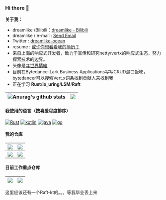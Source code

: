 ### Hi there 👋

**关于我：**
* dreamlike /Bilibili：[dreamlike - Bilibili](https://space.bilibili.com/8227104)
* dreamlike / e-mail : <a href= "mailto:dreamlike.vertx@gmail.com"> Send Email</a>
* Twitter : <a href="https://mobile.twitter.com/dreamli60679407">dreamlike-ocean</a>
* resume  : <a href="https://htmlpreview.github.io/?https://github.com/dreamlike-ocean/resume/blob/master/resume.html">或许你想看看我的简历？</a>
* 来自上海的响应式开发者，致力于宣传和研究netty/vertx的响应式生态，努力探索技术的边界。
* 头像是<a href="https://kamitsubaki.jp/artist/isekaijoucho/ ">ヰ世界情緒</a>
* 目前在Bytedance-Lark Business Applications写写CRUD混口饭吃，bytedancer可以搜索Vert.x词条找到贡献人来找到我
* 正在学习 **Rust**/**io_uring**/**LSM**/**Raft**

| <img align="center" src="https://github-readme-stats.vercel.app/api?username=dreamlike-ocean&show_icons=true&include_all_commits=true&theme=buefy&hide_border=true" alt="Anurag's github stats" />| <img align="center" src="https://github-readme-stats.vercel.app/api/top-langs/?username=dreamlike-ocean&layout=compact&theme=buefy&hide_border=true" /> |
| ------------- | ------------- |

#### 我使用的语言（按喜爱程度排序）
<a href="https://www.rust-lang.org/" target="_blank"><img alt="Rust" src="https://img.shields.io/badge/Rust-000000?style=flat-square&logo=rust&logoColor=white"></a>
<a href="https://kotlinlang.org/" target="_blank"><img alt="kotlin" src="https://img.shields.io/badge/kotlin-000000?style=flat-square&logo=kotlin&logoColor=white"></a>
<a href="https://openjdk.org/" target="_blank"><img alt="java" src="https://img.shields.io/badge/java-000000?style=flat-square&logo=java&logoColor=white"></a>
<a href="https://go.dev/" target="_blank"><img alt="go" src="https://img.shields.io/badge/go-000000?style=flat-square&logo=go&logoColor=white"></a>


#### 我的仓库
| <a href="https://github.com/dreamlike-ocean/PanamaUring"><img align="center" src="https://github-readme-stats.vercel.app/api/pin/?username=dreamlike-ocean&repo=PanamaUring&theme=buefy&hide_border=true" /></a> |<a href="https://github.com/dreamlike-ocean/oceanet"><img align="center" src="https://github-readme-stats.vercel.app/api/pin/?username=dreamlike-ocean&repo=oceanet&theme=buefy&hide_border=true" /></a>
| ------------- | ------------- |
<a href="https://github.com/dreamlike-ocean/UnsafeVirtualThread"><img align="center" src="https://github-readme-stats.vercel.app/api/pin/?username=dreamlike-ocean&repo=UnsafeVirtualThread&theme=buefy&hide_border=true" /></a> |  <a href="https://github.com/dreamlike-ocean/ipc4j"><img align="center" src="https://github-readme-stats.vercel.app/api/pin/?username=dreamlike-ocean&repo=ipc4j&theme=buefy&hide_border=true" /></a>

#### 目前工作重点仓库
| <a href="https://github.com/dreamlike-ocean/backend_qingyou"><img align="center" src="https://github-readme-stats.vercel.app/api/pin/?username=dreamlike-ocean&repo=backend_qingyou&theme=buefy&hide_border=true" /></a> |<a href="https://github.com/dreamlike-ocean/PanamaUring"><img align="center" src="https://github-readme-stats.vercel.app/api/pin/?username=dreamlike-ocean&repo=PanamaUring&theme=buefy&hide_border=true" /></a> |
| ------------- | ------------- |
这里应该还有一个Raft-kt的。。。等我毕业丢上来
